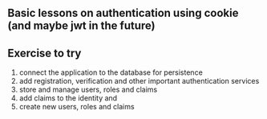 ﻿Basic lessons on authentication using cookie (and maybe jwt in the future)
-------------------------------------------------------------------------

Exercise to try
---------------

1) connect the application to the database for persistence
2) add registration, verification and other important authentication services
3) store and manage users, roles and claims
4) add claims to the identity and 
5) create new users, roles and claims